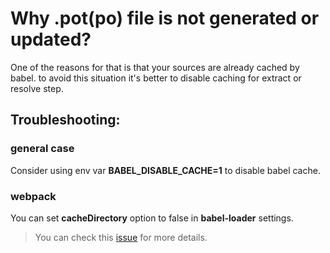 # Why .pot(po) file is not generated or updated?

One of the reasons for that is that your sources are already cached by babel.
to avoid this situation it's better to disable caching for extract or resolve step.

## Troubleshooting:

### general case

Consider using env var **BABEL_DISABLE_CACHE=1** to disable babel cache.

### webpack

You can set **cacheDirectory** option to false in **babel-loader** settings.

> You can check this [issue](https://github.com/c-3po-org/c-3po/issues/9) for more details.
